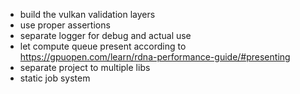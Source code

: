 - build the vulkan validation layers
- use proper assertions 
- separate logger for debug and actual use
- let compute queue present according to https://gpuopen.com/learn/rdna-performance-guide/#presenting
- separate project to multiple libs
- static job system
